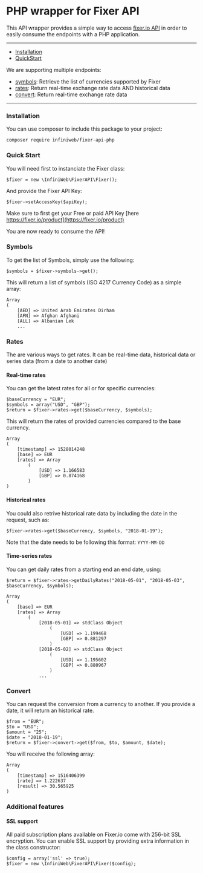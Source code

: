 # PHP wrapper for Fixer API

This API wrapper provides a simple way to access [fixer.io API](https://fixer.io/documentation) in order to easily consume the endpoints with a PHP application.

---

- [Installation](#installation)
- [QuickStart](#quick-start)


We are supporting multiple endpoints:

- [symbols](#symbols): Retrieve the list of currencies supported by Fixer
- [rates](#rates): Return real-time exchange rate data AND historical data
- [convert](#convert): Return real-time exchange rate data

---

### Installation

You can use composer to include this package to your project:

    composer require infiniweb/fixer-api-php

### Quick Start

You will need first to instanciate the Fixer class:

    $fixer = new \InfiniWeb\FixerAPI\Fixer();

And provide the Fixer API Key:

    $fixer->setAccessKey($apiKey);

Make sure to first get your Free or paid API Key [here https://fixer.io/product](https://fixer.io/product)

You are now ready to consume the API!

### Symbols

To get the list of Symbols, simply use the following:

    $symbols = $fixer->symbols->get();

This will return a list of symbols (ISO 4217 Currency Code) as a simple array:

    Array
    (
        [AED] => United Arab Emirates Dirham
        [AFN] => Afghan Afghani
        [ALL] => Albanian Lek
        ...

### Rates

The are various ways to get rates. It can be real-time data, historical data or series data (from a date to another date)

#### Real-time rates

You can get the latest rates for all or for specific currencies:

    $baseCurrency = "EUR";
    $symbols = array("USD", "GBP");
    $return = $fixer->rates->get($baseCurrency, $symbols);

This will return the rates of provided currencies compared to the base currency.

    Array
    (
        [timestamp] => 1528014248
        [base] => EUR
        [rates] => Array
            (
                [USD] => 1.166583
                [GBP] => 0.874168
            )
    )

#### Historical rates

You could also retrive historical rate data by including the date in the request, such as:

    $fixer->rates->get($baseCurrency, $symbols, "2018-01-19");

Note that the date needs to be following this format: `YYYY-MM-DD`

#### Time-series rates

You can get daily rates from a starting end an end date, using:

    $return = $fixer->rates->getDailyRates("2018-05-01", "2018-05-03", $baseCurrency, $symbols);

    Array
    (
        [base] => EUR
        [rates] => Array
            (
                [2018-05-01] => stdClass Object
                    (
                        [USD] => 1.199468
                        [GBP] => 0.881297
                    )
                [2018-05-02] => stdClass Object
                    (
                        [USD] => 1.195602
                        [GBP] => 0.880967
                    )
                ...


### Convert

You can request the conversion from a currency to another. If you provide a date, it will return an historical rate.

    $from = "EUR";
    $to = "USD";
    $amount = "25";
    $date = "2018-01-19";
    $return = $fixer->convert->get($from, $to, $amount, $date);

You will receive the following array:

    Array
    (
        [timestamp] => 1516406399
        [rate] => 1.222637
        [result] => 30.565925
    )

### Additional features

#### SSL support

All paid subscription plans available on Fixer.io come with 256-bit SSL encryption. You can enable SSL support by providing extra information in the class constructor:

    $config = array('ssl' => true);
    $fixer = new \InfiniWeb\FixerAPI\Fixer($config);

